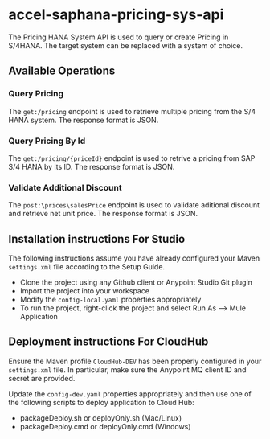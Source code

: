 # accel-saphana-pricing-sys-api

The Pricing  HANA System API is used to query or create Pricing in S/4HANA. The target system can be replaced with a system of choice.

## Available Operations

### Query Pricing 

The `get:/pricing` endpoint is used to retrieve multiple pricing from the S/4 HANA system. The response format is JSON.

### Query Pricing  By Id

The `get:/pricing/{priceId}` endpoint is used to retrive a pricing from SAP S/4 HANA by its ID. The response format is JSON.

### Validate Additional Discount

The `post:\prices\salesPrice` endpoint is used to validate aditional discount and retrieve net unit price. The response format is JSON.



## Installation instructions For Studio

The following instructions assume you have already configured your Maven 
`settings.xml` file according to the Setup Guide.

- Clone the project using any Github client or Anypoint Studio Git plugin
- Import the project into your workspace
- Modify the `config-local.yaml` properties appropriately
- To run the project, right-click the project and select Run As --> Mule Application

## Deployment instructions For CloudHub

Ensure the Maven profile `CloudHub-DEV` has been properly configured in your 
`settings.xml` file. In particular, make sure the Anypoint MQ client ID and secret 
are provided.

Update the `config-dev.yaml` properties appropriately and then use one of the following 
scripts to deploy application to Cloud Hub:
   
- packageDeploy.sh or deployOnly.sh (Mac/Linux)
- packageDeploy.cmd or deployOnly.cmd (Windows)
